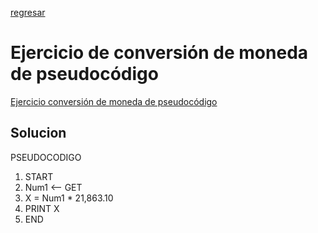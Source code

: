 [regresar](Martes.md)
# Ejercicio de conversión de moneda de pseudocódigo

[Ejercicio conversión de moneda de pseudocódigo](https://github.com/corecodeio/devguide-fundamentals-2022-03/tree/main/src/technologies/2022/week01/exercises/e00/desc)

## Solucion
PSEUDOCODIGO 
  1. START
  2. Num1 <-- GET
  3. X = Num1 * 21,863.10
  4. PRINT X
  5. END